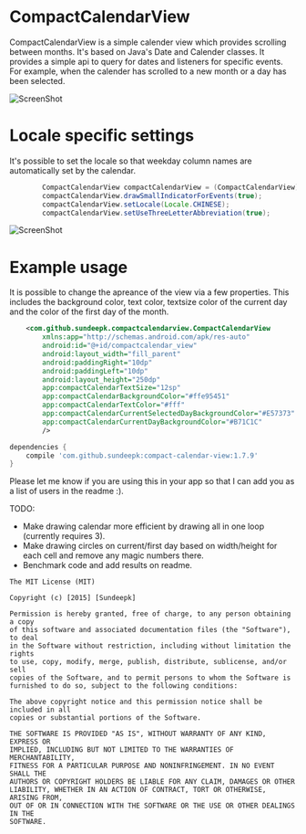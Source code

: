 # CompactCalendarView
CompactCalendarView is a simple calender view which provides scrolling between months. It's based on Java's Date and Calender classes. It provides a simple api to query for dates and listeners for specific events.  For example, when the calender has scrolled to a new month or a day has been selected.

![ScreenShot](https://github.com/SundeepK/CompactCalendarView/blob/master/images/compact-calendar-view-example.png)

# Locale specific settings
It's possible to set the locale so that weekday column names are automatically set by the calendar.
```java
        CompactCalendarView compactCalendarView = (CompactCalendarView) findViewById(R.id.compactcalendar_view);
        compactCalendarView.drawSmallIndicatorForEvents(true);
        compactCalendarView.setLocale(Locale.CHINESE);
        compactCalendarView.setUseThreeLetterAbbreviation(true);
```
![ScreenShot](https://github.com/SundeepK/CompactCalendarView/blob/master/images/chinese-locale-daynames.png)

# Example usage
It is possible to change the apreance of the view via a few properties. This includes the background color, text color, textsize color of the current day and the color of the first day of the month.

```xml
    <com.github.sundeepk.compactcalendarview.CompactCalendarView
        xmlns:app="http://schemas.android.com/apk/res-auto"
        android:id="@+id/compactcalendar_view"
        android:layout_width="fill_parent"
        android:paddingRight="10dp"
        android:paddingLeft="10dp"
        android:layout_height="250dp"
        app:compactCalendarTextSize="12sp"
        app:compactCalendarBackgroundColor="#ffe95451"
        app:compactCalendarTextColor="#fff"
        app:compactCalendarCurrentSelectedDayBackgroundColor="#E57373"
        app:compactCalendarCurrentDayBackgroundColor="#B71C1C"
        />

```
```gradle
dependencies {
    compile 'com.github.sundeepk:compact-calendar-view:1.7.9'
}

```

Please let me know if you are using this in your app so that I can add you as a list of users in the readme :).

TODO:
* Make drawing calendar more efficient by drawing all in one loop (currently requires 3).
* Make drawing circles on current/first day based on width/height for each cell and remove any magic numbers there.
* Benchmark code and add results on readme. 
 
```
The MIT License (MIT)

Copyright (c) [2015] [Sundeepk]

Permission is hereby granted, free of charge, to any person obtaining a copy
of this software and associated documentation files (the "Software"), to deal
in the Software without restriction, including without limitation the rights
to use, copy, modify, merge, publish, distribute, sublicense, and/or sell
copies of the Software, and to permit persons to whom the Software is
furnished to do so, subject to the following conditions:

The above copyright notice and this permission notice shall be included in all
copies or substantial portions of the Software.

THE SOFTWARE IS PROVIDED "AS IS", WITHOUT WARRANTY OF ANY KIND, EXPRESS OR
IMPLIED, INCLUDING BUT NOT LIMITED TO THE WARRANTIES OF MERCHANTABILITY,
FITNESS FOR A PARTICULAR PURPOSE AND NONINFRINGEMENT. IN NO EVENT SHALL THE
AUTHORS OR COPYRIGHT HOLDERS BE LIABLE FOR ANY CLAIM, DAMAGES OR OTHER
LIABILITY, WHETHER IN AN ACTION OF CONTRACT, TORT OR OTHERWISE, ARISING FROM,
OUT OF OR IN CONNECTION WITH THE SOFTWARE OR THE USE OR OTHER DEALINGS IN THE
SOFTWARE.
```
